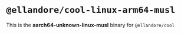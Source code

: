 # `@ellandore/cool-linux-arm64-musl`

This is the **aarch64-unknown-linux-musl** binary for `@ellandore/cool`
